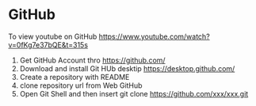 # GitHub
To view youtube on GitHub https://www.youtube.com/watch?v=0fKg7e37bQE&t=315s
1) Get GitHub Account thro https://github.com/
2) Download and install Git HUb desktip https://desktop.github.com/
3) Create a repository with README
4) clone repository url from Web GitHub
5) Open Git Shell and then insert git clone https://github.com/xxx/xxx.git

